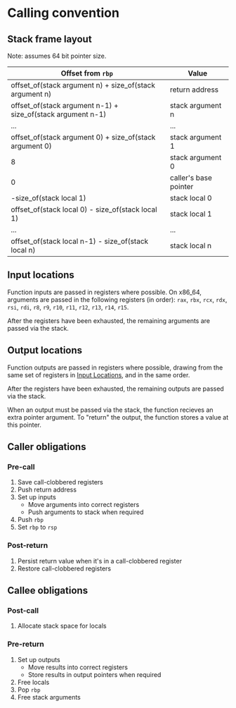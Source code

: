 # Calling convention

## Stack frame layout

Note: assumes 64 bit pointer size.

| Offset from `rbp`                                           | Value                 |
| ----------------------------------------------------------- | --------------------- |
| offset_of(stack argument n) + size_of(stack argument n)     | return address        |
| offset_of(stack argument n-1) + size_of(stack argument n-1) | stack argument n      |
| ...                                                         | ...                   |
| offset_of(stack argument 0) + size_of(stack argument 0)     | stack argument 1      |
| 8                                                           | stack argument 0      |
| 0                                                           | caller's base pointer |
| -size_of(stack local 1)                                     | stack local 0         |
| offset_of(stack local 0) - size_of(stack local 1)           | stack local 1         |
| ...                                                         | ...                   |
| offset_of(stack local n-1) - size_of(stack local n)         | stack local n         |

## Input locations

Function inputs are passed in registers where possible. On x86_64, arguments are passed in the
following registers (in order): `rax`, `rbx`, `rcx`, `rdx`, `rsi`, `rdi`, `r8`, `r9`, `r10`,
`r11`, `r12`, `r13`, `r14`, `r15`.

After the registers have been exhausted, the remaining arguments are passed via the stack.

## Output locations

Function outputs are passed in registers where possible, drawing from the same set of registers in
[Input Locations](#input-locations), and in the same order.

After the registers have been exhausted, the remaining outputs are passed via the stack.

When an output must be passed via the stack, the function recieves an extra pointer argument. To
"return" the output, the function stores a value at this pointer.

## Caller obligations

### Pre-call

1. Save call-clobbered registers
1. Push return address
1. Set up inputs
   * Move arguments into correct registers
   * Push arguments to stack when required
1. Push `rbp`
1. Set `rbp` to `rsp`

### Post-return

1. Persist return value when it's in a call-clobbered register
1. Restore call-clobbered registers

## Callee obligations

### Post-call

1. Allocate stack space for locals

### Pre-return

1. Set up outputs
   * Move results into correct registers
   * Store results in output pointers when required
1. Free locals
1. Pop `rbp`
1. Free stack arguments